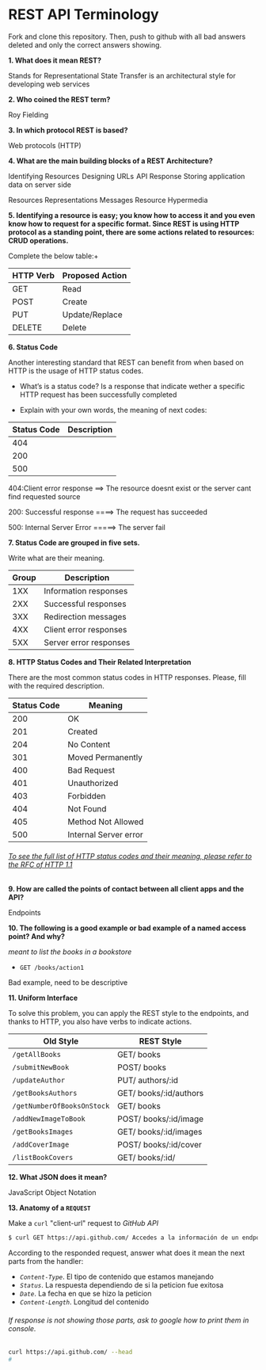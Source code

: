 # REST API Terminology

Fork and clone this repository. Then, push to github with all bad answers deleted and only the correct answers showing.

**1. What does it mean REST?**

Stands for Representational State Transfer is an architectural style for developing web services


**2. Who coined the REST term?**

Roy Fielding

**3. In which protocol REST is based?**

Web protocols (HTTP)


**4. What are the main building blocks of a REST Architecture?**

Identifying Resources 
Designing URLs 
API Response
Storing application data on server side 

Resources
Representations
Messages
Resource Hypermedia


**5. Identifying a resource is easy; you know how to access it and you even know how to request for a specific format. Since REST is using HTTP protocol as a standing point, there are some actions related to resources: CRUD operations.**

Complete the below table:+


|HTTP Verb|Proposed Action|
|---------|---------------|
|GET      |    Read       |
|POST     |    Create     |
|PUT      | Update/Replace|
|DELETE   |    Delete     |

**6. Status Code**

Another interesting standard that REST can benefit from when based on HTTP is the usage of HTTP status codes.

+ What’s is a status code?
Is a response that indicate wether a specific HTTP request has
been successfully completed


+ Explain with your own words, the meaning of next codes:

|Status Code|Description|
|-----------|-----------|
|404        |           |
|200        |           |
|500        |           |

404:Client error response ==> The resource doesnt exist or the server cant find requested source

200: Successful response ====> The request has succeeded

500: Internal Server Error =====> The server fail


**7. Status Code are grouped in five sets.**

Write what are their meaning.

|Group|Description              |
|-----|-------------------------|
|1XX  | Information responses   |
|2XX  | Successful  responses   |
|3XX  | Redirection messages    |
|4XX  |  Client error responses |
|5XX  | Server error responses  |

**8. HTTP Status Codes and Their Related Interpretation**

There are the most common status codes in HTTP responses. Please, fill with the required description.

|Status Code|Meaning                     |
|----------|-----------------------------|
|200       |      OK                     |
|201       |       Created               |
|204       | 			No Content             |
|301       |       Moved Permanently     |
|400       |       Bad Request           |
|401       |       Unauthorized          |
|403       |       Forbidden             |
|404       |       Not Found             |
|405       |       Method Not Allowed    |
|500       |       Internal Server error |

###### [To see the full list of HTTP status codes and their   meaning, please refer to the RFC of HTTP 1.1](http://tools.ietf.org/html/rfc7231#section-6)

**9. How are called the points of contact between all client apps and the API?**

Endpoints

**10. The following is a good example or bad example of a named access point? And why?**


_meant to list the books in a bookstore_

+ `GET /books/action1`

Bad example, need to be descriptive


**11. Uniform Interface**



To solve this problem, you can apply the REST style to the endpoints, and thanks to HTTP, you also have verbs to indicate actions.

|Old Style                 |REST Style                 |
|--------------------------|---------------------------|
|`/getAllBooks`            |   GET/ books              |   
|`/submitNewBook`          |   POST/ books             |
|`/updateAuthor`           |   PUT/ authors/:id        |
|`/getBooksAuthors`        |   GET/ books/:id/authors  |
|`/getNumberOfBooksOnStock`|   GET/ books              |
|`/addNewImageToBook`      |   POST/ books/:id/image   |
|`/getBooksImages`         |   GET/ books/:id/images   |
|`/addCoverImage`          |   POST/ books/:id/cover   |
|`/listBookCovers`         |   GET/ books/:id/         |

**12. What JSON does it mean?**

JavaScript Object Notation


**13. Anatomy of a `REQUEST`**

Make a `curl` "client-url" request to _GitHub API_

```sh
$ curl GET https://api.github.com/ Accedes a la información de un endpoint
```

According to the responded request, answer what does it mean the next parts from the handler:

+ _`Content-Type`_.
    El tipo de contenido que estamos manejando
+ _`Status`_.
    La respuesta dependiendo de si la peticion fue exitosa
+ _`Date`_.
    La fecha en que se hizo la peticion
+ _`Content-Length`_.
    Longitud del contenido


###### If response is not showing those parts, ask to google how to print them in console.

```sh
curl https://api.github.com/ --head
#
```
